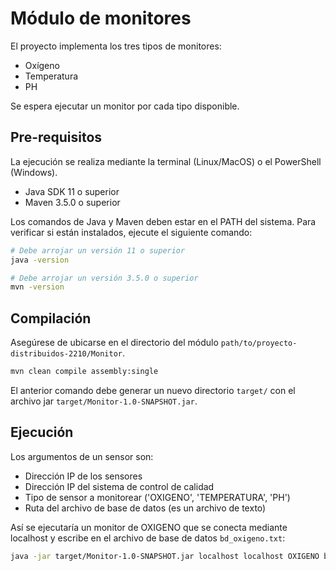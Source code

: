 # Módulo de monitores

El proyecto implementa los tres tipos de monitores:
- Oxígeno
- Temperatura
- PH

Se espera ejecutar un monitor por cada tipo disponible.

## Pre-requisitos

La ejecución se realiza mediante la terminal (Linux/MacOS) o el PowerShell (Windows).

- Java SDK 11 o superior
- Maven 3.5.0 o superior

Los comandos de Java y Maven deben estar en el PATH del sistema. Para verificar si están instalados, ejecute el siguiente comando:

```bash
# Debe arrojar un versión 11 o superior
java -version
```

```bash
# Debe arrojar un versión 3.5.0 o superior
mvn -version
```

## Compilación

Asegúrese de ubicarse en el directorio del módulo `path/to/proyecto-distribuidos-2210/Monitor`.

```bash
mvn clean compile assembly:single
```


El anterior comando debe generar un nuevo directorio `target/` con el archivo jar `target/Monitor-1.0-SNAPSHOT.jar`.

## Ejecución

Los argumentos de un sensor son:
- Dirección IP de los sensores
- Dirección IP del sistema de control de calidad
- Tipo de sensor a monitorear ('OXIGENO', 'TEMPERATURA', 'PH')
- Ruta del archivo de base de datos (es un archivo de texto)

Así se ejecutaría un monitor de OXIGENO que se conecta mediante localhost y escribe en el archivo de base de datos `bd_oxigeno.txt`:

```bash
java -jar target/Monitor-1.0-SNAPSHOT.jar localhost localhost OXIGENO bd_oxigeno.txt
```

